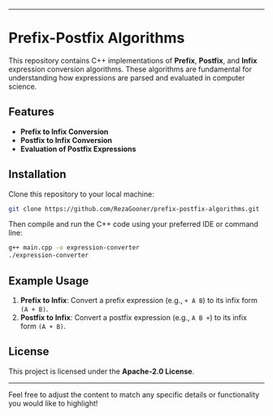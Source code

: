 
---

# Prefix-Postfix Algorithms

This repository contains C++ implementations of **Prefix**, **Postfix**, and **Infix** expression conversion algorithms. These algorithms are fundamental for understanding how expressions are parsed and evaluated in computer science.

## Features
- **Prefix to Infix Conversion**
- **Postfix to Infix Conversion**
- **Evaluation of Postfix Expressions**

## Installation
Clone this repository to your local machine:
```bash
git clone https://github.com/RezaGooner/prefix-postfix-algorithms.git
```
Then compile and run the C++ code using your preferred IDE or command line:
```bash
g++ main.cpp -o expression-converter
./expression-converter
```

## Example Usage
1. **Prefix to Infix**: Convert a prefix expression (e.g., `+ A B`) to its infix form `(A + B)`.
2. **Postfix to Infix**: Convert a postfix expression (e.g., `A B +`) to its infix form `(A + B)`.

## License
This project is licensed under the **Apache-2.0 License**.

---

Feel free to adjust the content to match any specific details or functionality you would like to highlight!
